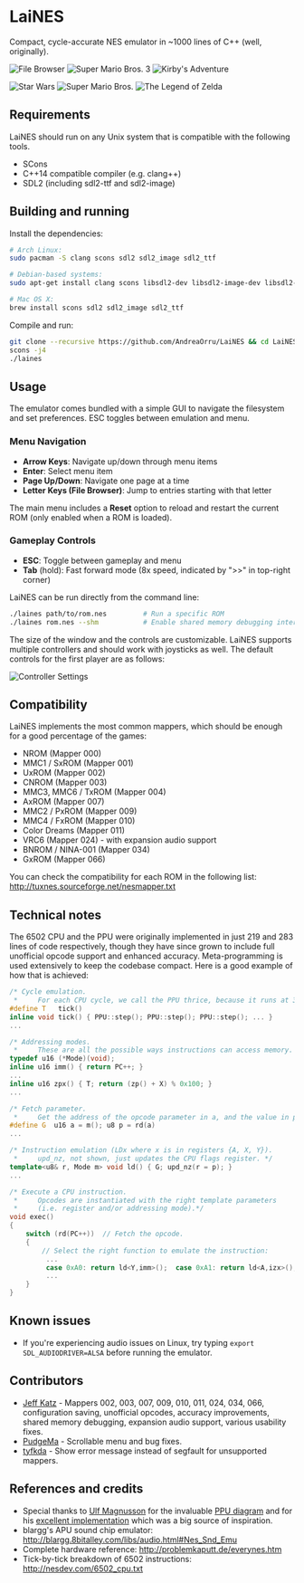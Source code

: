 LaiNES
======

Compact, cycle-accurate NES emulator in ~1000 lines of C++ (well, originally).

![File Browser](http://i.imgur.com/2tuDlCw.png)
![Super Mario Bros. 3](http://i.imgur.com/Gm4QWsE.png)
![Kirby's Adventure](http://i.imgur.com/xA2vwim.png)

![Star Wars](http://i.imgur.com/j3MmRba.png)
![Super Mario Bros.](http://i.imgur.com/yal0ps1.png)
![The Legend of Zelda](http://i.imgur.com/OLO02ij.png)

## Requirements
LaiNES should run on any Unix system that is compatible with the following tools.
- SCons
- C++14 compatible compiler (e.g. clang++)
- SDL2 (including sdl2-ttf and sdl2-image)

## Building and running
Install the dependencies:
```sh
# Arch Linux:
sudo pacman -S clang scons sdl2 sdl2_image sdl2_ttf

# Debian-based systems:
sudo apt-get install clang scons libsdl2-dev libsdl2-image-dev libsdl2-ttf-dev

# Mac OS X:
brew install scons sdl2 sdl2_image sdl2_ttf
```

Compile and run:
```sh
git clone --recursive https://github.com/AndreaOrru/LaiNES && cd LaiNES
scons -j4
./laines
```

## Usage
The emulator comes bundled with a simple GUI to navigate the filesystem and set preferences. ESC toggles between emulation and menu.

### Menu Navigation
- **Arrow Keys**: Navigate up/down through menu items
- **Enter**: Select menu item
- **Page Up/Down**: Navigate one page at a time
- **Letter Keys (File Browser)**: Jump to entries starting with that letter

The main menu includes a **Reset** option to reload and restart the current ROM (only enabled when a ROM is loaded).

### Gameplay Controls
- **ESC**: Toggle between gameplay and menu
- **Tab** (hold): Fast forward mode (8x speed, indicated by ">>" in top-right corner)

LaiNES can be run directly from the command line:
```sh
./laines path/to/rom.nes         # Run a specific ROM
./laines rom.nes --shm           # Enable shared memory debugging interface
```

The size of the window and the controls are customizable. LaiNES supports multiple controllers and should work with joysticks as well. The default controls for the first player are as follows:

![Controller Settings](http://i.imgur.com/ERQ2nmJ.png)

## Compatibility
LaiNES implements the most common mappers, which should be enough for a good percentage of the games:
- NROM (Mapper 000)
- MMC1 / SxROM (Mapper 001)
- UxROM (Mapper 002)
- CNROM (Mapper 003)
- MMC3, MMC6 / TxROM (Mapper 004)
- AxROM (Mapper 007)
- MMC2 / PxROM (Mapper 009)
- MMC4 / FxROM (Mapper 010)
- Color Dreams (Mapper 011)
- VRC6 (Mapper 024) - with expansion audio support
- BNROM / NINA-001 (Mapper 034)
- GxROM (Mapper 066)

You can check the compatibility for each ROM in the following list:
http://tuxnes.sourceforge.net/nesmapper.txt

## Technical notes
The 6502 CPU and the PPU were originally implemented in just 219 and 283 lines of code respectively, though they have since grown to include full unofficial opcode support and enhanced accuracy.
Meta-programming is used extensively to keep the codebase compact.
Here is a good example of how that is achieved:
```c++
/* Cycle emulation.
 *     For each CPU cycle, we call the PPU thrice, because it runs at 3 times the frequency. */
#define T   tick()
inline void tick() { PPU::step(); PPU::step(); PPU::step(); ... }
...

/* Addressing modes.
 *     These are all the possible ways instructions can access memory. */
typedef u16 (*Mode)(void);
inline u16 imm() { return PC++; }
...
inline u16 zpx() { T; return (zp() + X) % 0x100; }
...

/* Fetch parameter.
 *     Get the address of the opcode parameter in a, and the value in p. */
#define G  u16 a = m(); u8 p = rd(a)
...

/* Instruction emulation (LDx where x is in registers {A, X, Y}).
 *     upd_nz, not shown, just updates the CPU flags register. */
template<u8& r, Mode m> void ld() { G; upd_nz(r = p); }
...

/* Execute a CPU instruction.
 *     Opcodes are instantiated with the right template parameters
 *     (i.e. register and/or addressing mode).*/
void exec()
{
    switch (rd(PC++))  // Fetch the opcode.
    {
        // Select the right function to emulate the instruction:
         ...
         case 0xA0: return ld<Y,imm>();  case 0xA1: return ld<A,izx>();
         ...
    }
}
```

## Known issues
* If you're experiencing audio issues on Linux, try typing `export SDL_AUDIODRIVER=ALSA` before running the emulator.

## Contributors
* [Jeff Katz](https://github.com/kraln) - Mappers 002, 003, 007, 009, 010, 011, 024, 034, 066, configuration saving, unofficial opcodes, accuracy improvements, shared memory debugging, expansion audio support, various usability fixes.
* [PudgeMa](https://github.com/PudgeMa) - Scrollable menu and bug fixes.
* [tyfkda](https://github.com/tyfkda) - Show error message instead of segfault for unsupported mappers.

## References and credits
- Special thanks to [Ulf Magnusson](https://github.com/ulfalizer) for the invaluable [PPU diagram](http://wiki.nesdev.com/w/images/d/d1/Ntsc_timing.png) and for his [excellent implementation](https://github.com/ulfalizer/nesalizer) which was a big source of inspiration.
- blargg's APU sound chip emulator: http://blargg.8bitalley.com/libs/audio.html#Nes_Snd_Emu
- Complete hardware reference: http://problemkaputt.de/everynes.htm
- Tick-by-tick breakdown of 6502 instructions: http://nesdev.com/6502_cpu.txt
